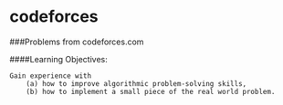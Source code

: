 # codeforces

###Problems from codeforces.com


####Learning Objectives: 

    Gain experience with 
        (a) how to improve algorithmic problem-solving skills, 
        (b) how to implement a small piece of the real world problem.